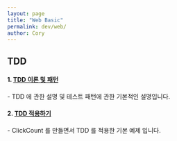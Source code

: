 ```yaml
---
layout: page
title: "Web Basic"
permalink: dev/web/
author: Cory
---
```


## TDD
#### 1. [TDD 이론 및 패턴](https://lee-kyungseok.github.io/dev/web/tdd-concept)
\- TDD 에 관한 설명 및 테스트 패턴에 관한 기본적인 설명입니다.

#### 2. [TDD 적용하기](https://lee-kyungseok.github.io/dev/web/tdd-basic-practice)
\- ClickCount 를 만들면서 TDD 를 적용한 기본 예제 입니다.
